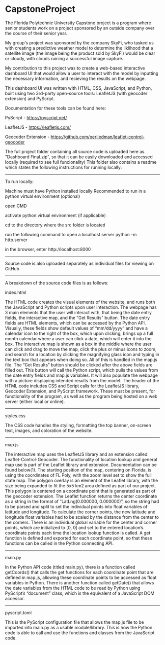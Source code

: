 # CapstoneProject

The Florida Polytechnic University Capstone project is a program where senior students work on a project sponsored by an outside company over the course of their senior year.

My group's project was sponsored by the company SkyFi, who tasked us with creating a predictive weather model to determine the liklihood that a satellite image (the image being the product sold by SkyFi) would be clear or cloudy, with clouds ruining a successful image capture.

My contribution to this project was to create a web-based interactive dashboard UI that would allow a user to interact with the model by inputting the necessary information, and recieving the results on the webpage. 

This dashboard UI was written with HTML, CSS, JavaScript, and Python, built using two 3rd-party open-source tools: LeafletJS (with geocoder extension) and PyScript.

Documentation for these tools can be found here:

PyScript - https://pyscript.net/

LeafletJS - https://leafletjs.com/

Geocoder Extension - https://github.com/perliedman/leaflet-control-geocoder

The full project folder containing all source code is uploaded here as "Dashboard Final.zip", so that it can be easily downloaded and accessed locally (required to see full funcionality)
This folder also contains a readme which states the following instructions for running locally:

________________________________________________________________________________________________________________________________________________
To run locally: 

Machine must have Python installed locally
Recommended to run in a python virtual environment (optional)

open CMD

activate python virtual environment (if applicable)

cd to the directory where the src folder is located

run the following command to open a localhost server
	python -m http.server

in the browser, enter http://localhost:8000
________________________________________________________________________________________________________________________________________________

Source code is also uploaded separately as individual files for viewing on GitHub.

________________________________________________________________________________________________________________________________________________

A breakdown of the source code files is as follows:


index.html

The HTML code creates the visual elements of the website, and runs both the JavaScript and Python scripts upon user interaction. The webpage has 3 main elements that the user will interact with, that being the date entry fields, the interactive map, and the “Get Results” button. The date entry fields are HTML elements, which can be accessed by the Python API. Visually, these fields show default values of “mm/dd/yyyy” and have a calendar icon to the right of the box, which upon clicking, brings up a full month calendar where a user can click a date, which will enter it into the box. The interactive map is shown as a box in the middle where the user can click and drag to move the map, click the plus or minus icons to zoom, and search for a location by clicking the magnifying glass icon and typing in the text box that appears when doing so. All of this is handled in the map.js file. The “Get Results” button should be clicked after the above fields are filled out. This button will call the Python script, which pulls the values from the date entry fields and map.js variables. It will also populate the webpage with a picture displaying intended results from the model. The header of the HTML code includes CSS and Script calls for the LeafletJS library, Geocoder Extension, and PyScript framework. These must be present, for functionality of the program, as well as the program being hosted on a web server (either local or online).

________________________________________________________________________________________________________________________________________________

styles.css

The CSS code handles the styling, formatting the top banner, on-screen text, images, and coloration of the website.

________________________________________________________________________________________________________________________________________________

map.js

The interactive map uses the LeafletJS library and an extension called Leaflet-Control-Geocoder. The functionality of location lookup and general map use is part of the Leaflet library and extension. Documentation can be found below(1). The starting position of the map, centering on Florida, is using the coordinates of FL Poly, with the zoom level set to show the full state map. The polygon overlay is an element of the Leaflet library, with the size being expanded to fit the 5x5 km2 area defined as part of our project. This polygon is centered on a coordinate point that is generated as part of the geocoder extension. The Leaflet function returns the center coordinate as a string in the format of “LatLng(0.000000, 0.000000)”, so the string had to be parsed and split to set the individual points into float variables of latitude and longitude. To calculate the corner points, the new latitude and longitude float variables had to be scaled by the distance from the center to the corners. There is an individual global variable for the center and corner points, which are initialized to [0, 0] and set to the entered location’s coordinate points each time the location lookup function is called. A get function is defined and exported for each coordinate point, so that these functions can be called in the Python connecting API.

________________________________________________________________________________________________________________________________________________

main.py

In the Python API code (titled main.py), there is a function called getCoords() that calls the get functions for each coordinate point that are defined in map.js, allowing these coordinate points to be accessed as float variables in Python. There is another function called getDate() that allows the date variables from the HTML code to be read by Python using PyScript’s “document” class, which is the equivalent of a JavaScript DOM accessor.

________________________________________________________________________________________________________________________________________________

pyscript.toml

This is the PyScript configuration file that allows the map.js file to be imported into main.py as a usable module/library. This is how the Python code is able to call and use the functions and classes from the JavaScript code.
